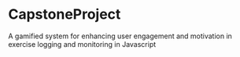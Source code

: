 # CapstoneProject
A gamified system for enhancing user engagement and motivation in exercise logging and monitoring in Javascript

